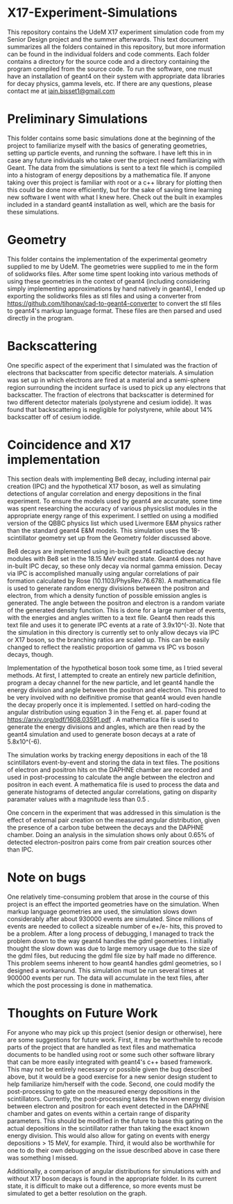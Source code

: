 # X17-Experiment-Simulations

This repository contains the UdeM X17 experiment simulation code from my Senior Design project and the summer afterwards. This text document summarizes all the folders contained in this repository, but more information can be found in the individual folders and code comments. Each folder contains a directory for the source code and a directory containing the program compiled from the source code. To run the software, one must have an installation of geant4 on their system with appropriate data libraries for decay physics, gamma levels, etc. If there are any questions, please contact me at iain.bisset1@gmail.com

# Preliminary Simulations

This folder contains some basic simulations done at the beginning of the project to familiarize myself with the basics of generating geometries, setting up particle events, and running the software. I have left this in in case any future individuals who take over the project need familiarizing with Geant. The data from the simulations is sent to a text file which is compiled into a histogram of energy depositions by a mathematica file. If anyone taking over this project is familiar with root or a c++ library for plotting then this could be done more efficiently, but for the sake of saving time learning new software I went with what I knew here. Check out the built in examples included in a standard geant4 installation as well, which are the basis for these simulations.

# Geometry

This folder contains the implementation of the experimental geometry supplied to me by UdeM. The geometries were supplied to me in the form of solidworks files. After some time spent looking into various methods of using these geometries in the context of geant4 (including considering simply implementing approximations by hand natively in geant4), I ended up exporting the solidworks files as stl files and using a converter from https://github.com/tihonav/cad-to-geant4-converter to convert the stl files to geant4's markup language format. These files are then parsed and used directly in the program. 

# Backscattering

One specific aspect of the experiment that I simulated was the fraction of electrons that backscatter from specific detector materials. A simulation was set up in which electrons are fired at a material and a semi-sphere region surrounding the incident surface is used to pick up any electrons that backscatter. The fraction of electrons that backscatter is determined for two different detector materials (polystyrene and cesium iodide). It was found that backscattering is negligible for polystyrene, while about 14% backscatter off of cesium iodide.

# Coincidence and X17 implementation

This section deals with implementing Be8 decay, including internal pair creation (IPC) and the hypothetical X17 boson, as well as simulating detections of angular correlation and energy depositions in the final experiment. To ensure the models used by geant4 are accurate, some time was spent researching the accuracy of various physicslist modules in the appropriate energy range of this experiment. I settled on using a modified version of the QBBC physics list which used Livermore E&M physics rather than the standard geant4 E&M models. This simulation uses the 18-scintillator geometry set up from the Geometry folder discussed above.

Be8 decays are implemented using in-built geant4 radioactive decay modules with Be8 set in the 18.15 MeV excited state. Geant4 does not have in-built IPC decay, so these only decay via normal gamma emission. Decay via IPC is accomplished manually using angular correlations of pair formation calculated by Rose (10.1103/PhysRev.76.678). A mathematica file is used to generate random energy divisions between the positron and electron, from which a density function of possible emission angles is generated. The angle between the positron and electron is a random variate of the generated density function. This is done for a large number of events, with the energies and angles written to a text file. Geant4 then reads this text file and uses it to generate IPC events at a rate of 3.9x10^(-3). Note that the simulation in this directory is currently set to only allow decays via IPC or X17 boson, so the branching ratios are scaled up. This can be easily changed to reflect the realistic proportion of gamma vs IPC vs boson decays, though.

Implementation of the hypothetical boson took some time, as I tried several methods. At first, I attempted to create an entirely new particle definition, program a decay channel for the new particle, and let geant4 handle the energy division and angle between the positron and electron. This proved to be very involved with no deifinitive promise that geant4 would even handle the decay properly once it is implemented. I settled on hard-coding the angular distribution using equation 3 in the Feng et. al. paper found at https://arxiv.org/pdf/1608.03591.pdf . A mathematica file is used to generate the energy divisions and angles, which are then read by the geant4 simulation and used to generate boson decays at a rate of 5.8x10^(-6).

The simulation works by tracking energy depositions in each of the 18 scintillators event-by-event and storing the data in text files. The positions of electron and positron hits on the DAPHNE chamber are recorded and used in post-processing to calculate the angle between the electron and positron in each event. A mathematica file is used to process the data and generate histograms of detected angular correlations, gating on disparity paramater values with a magnitude less than 0.5 . 

One concern in the experiment that was addressed in this simulation is the effect of external pair creation on the measured angular distribution, given the presence of a carbon tube between the decays and the DAPHNE chamber. Doing an analysis in the simulation shows only about 0.65% of detected electron-positron pairs come from pair creation sources other than IPC. 

# Note on bugs

One relatively time-consuming problem that arose in the course of this project is an effect the imported geometries have on the simulation. When markup language geometries are used, the simulation slows down considerably after about 930000 events are simulated. Since millions of events are needed to collect a sizeable number of e+/e- hits, this proved to be a problem. After a long process of debugging, I managed to track the problem down to the way geant4 handles the gdml geometries. I initially thought the slow down was due to large memory usage due to the size of the gdml files, but reducing the gdml file size by half made no difference. This problem seems inherent to how geant4 handles gdml geometries, so I designed a workaround. This simulation must be run several times at 900000 events per run. The data will accumulate in the text files, after which the post processing is done in mathematica.

# Thoughts on Future Work

For anyone who may pick up this project (senior design or otherwise), here are some suggestions for future work. First, it may be worthwhile to recode parts of the project that are handled as text files and mathematica documents to be handled using root or some such other software library that can be more easily integrated with geant4's c++ based framework. This may not be entirely necessary or possible given the bug described above, but it would be a good exercise for a new senior design student to help familiarize him/herself with the code. Second, one could modify the post-processing to gate on the measured energy depositions in the scintillators. Currently, the post-processing takes the known energy division between electron and positron for each event detected in the DAPHNE chamber and gates on events within a certain range of disparity parameters. This should be modified in the future to base this gating on the actual depositions in the scintillator rather than taking the exact known energy division. This would also allow for gating on events with energy depositions > 15 MeV, for example. Third, it would also be worthwhile for one to do their own debugging on the issue described above in case there was something I missed.


Additionally, a comparison of angular distributions for simulations with and without X17 boson decays is found in the appropriate folder. In its current state, it is difficult to make out a difference, so more events must be simulated to get a better resolution on the graph.
